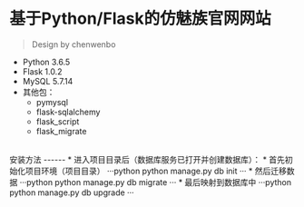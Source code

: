 基于Python/Flask的仿魅族官网网站
=====
>Design by chenwenbo
* Python 3.6.5
* Flask 1.0.2
* MySQL 5.7.14
* 其他包：
	* pymysql
	* flask-sqlalchemy
	* flask_script
	* flask_migrate
<br>
安装方法
------
* 进入项目目录后（数据库服务已打开并创建数据库）：
	* 首先初始化项目环境（项目目录） 
	···python
	python manage.py db init
	···
	* 然后迁移数据
	···python
	python manage.py db migrate
	···
	* 最后映射到数据库中
	···python
	python manage.py db upgrade
	···

